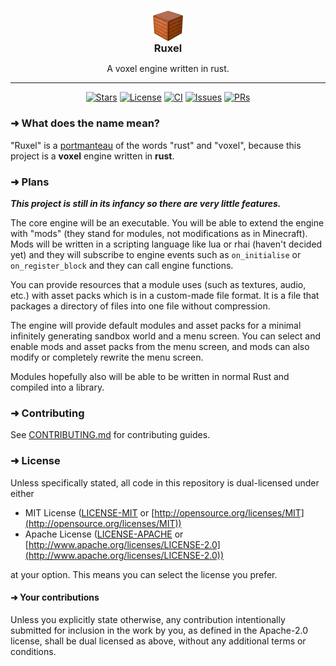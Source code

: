 #

<h3 align="center" style="line-height: 1">
  <img alt="Logo" src="icon.png" style="width: 3em"><br>
  Ruxel
</h3>

<p align="center">A voxel engine written in rust.</p>

***

<p align="center">
  <a href="https://github.com/ItsSunnyMonster/ruxel/stargazers"><img src="https://img.shields.io/github/stars/ItsSunnyMonster/ruxel?style=for-the-badge&amp;logo=starship&amp;logoColor=cdd6f4&amp;labelColor=313244&amp;color=f9e2af" alt="Stars"></a>
  <a href="https://github.com/ItsSunnyMonster/ruxel#license"><img src="https://img.shields.io/badge/license-MIT%2FApache-b4befe.svg?style=for-the-badge&amp;labelColor=313244&amp;logo=googleforms&amp;logoColor=cdd6f4" alt="License"></a>
  <a href="https://github.com/ItsSunnyMonster/ruxel/actions"><img src="https://gist.githubusercontent.com/ItsSunnyMonster/a488eb0391a5fc6a2918d13184cd0a26/raw/ruxel_ci.svg" alt="CI"></a>
  <a href="https://github.com/ItsSunnyMonster/ruxel/issues"><img src="https://img.shields.io/github/issues/ItsSunnyMonster/ruxel?style=for-the-badge&amp;logo=gitbook&amp;logoColor=cdd6f4&amp;labelColor=313244&amp;color=f5c2e7" alt="Issues"></a>
  <a href="https://github.com/ItsSunnyMonster/ruxel/pulls"><img src="https://img.shields.io/github/issues-pr/ItsSunnyMonster/ruxel?style=for-the-badge&amp;logo=git&amp;logoColor=cdd6f4&amp;labelColor=313244&amp;color=fab387&amp;label=PRs" alt="PRs"></a>
</p>


### ➜ What does the name mean?

"Ruxel" is a [portmanteau](https://arc.net/l/quote/pnoxgupb) of the words "rust" and "voxel", because this project is a
**voxel** engine written in **rust**.

### ➜ Plans

***This project is still in its infancy so there are very little features.***

The core engine will be an executable. You will be able to extend the engine with "mods" (they stand for modules, not
modifications as in Minecraft). Mods will be written in a scripting language like lua or rhai (haven't decided yet) and
they will subscribe to engine events such as `on_initialise` or `on_register_block` and they can call engine functions.

You can provide resources that a module uses (such as textures, audio, etc.) with asset packs which is in a custom-made
file format. It is a file that packages a directory of files into one file without compression.

The engine will provide default modules and asset packs for a minimal infinitely generating sandbox world and a menu
screen. You can select and enable mods and asset packs from the menu screen, and mods can also modify or completely
rewrite the menu screen.

Modules hopefully also will be able to be written in normal Rust and compiled into a library.

### ➜ Contributing

See [CONTRIBUTING.md](https://github.com/ItsSunnyMonster/ruxel/blob/master/CONTRIBUTING.md) for contributing guides.

### ➜ License

Unless specifically stated, all code in this repository is dual-licensed under either

* MIT License ([LICENSE-MIT](https://github.com/ItsSunnyMonster/ruxel/blob/master/LICENSE-MIT)
  or [http://opensource.org/licenses/MIT](http://opensource.org/licenses/MIT))
* Apache License ([LICENSE-APACHE](https://github.com/ItsSunnyMonster/ruxel/blob/master/LICENSE-APACHE)
  or [http://www.apache.org/licenses/LICENSE-2.0](http://www.apache.org/licenses/LICENSE-2.0))

at your option. This means you can select the license you prefer.

#### ➜ Your contributions

Unless you explicitly state otherwise, any contribution intentionally submitted for inclusion in the work by you, as
defined in the Apache-2.0 license, shall be dual licensed as above, without any additional terms or conditions.
